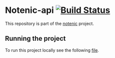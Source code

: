 # Notenic-api [![Build Status](https://travis-ci.com/JKostov/notenic-api.svg?token=gT7TzwqL3fHqXDfPv7Kd&branch=master)](https://travis-ci.com/JKostov/notenic-api)

This repository is part of the [notenic](https://github.com/JKostov/notenic) project.

## Running the project

To run this project locally see the following [file](https://github.com/JKostov/notenic/blob/master/README.md).
